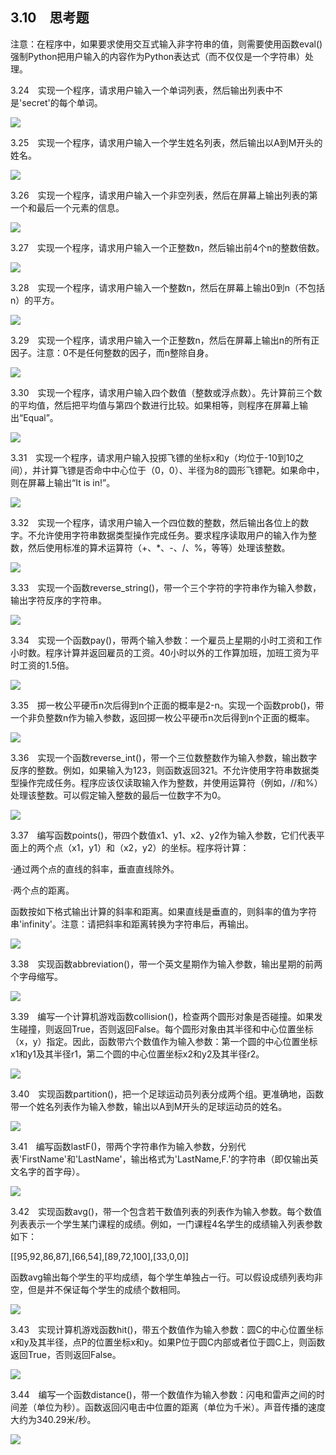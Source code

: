    

## 3.10　思考题

注意：在程序中，如果要求使用交互式输入非字符串的值，则需要使用函数eval()强制Python把用户输入的内容作为Python表达式（而不仅仅是一个字符串）处理。

3.24　实现一个程序，请求用户输入一个单词列表，然后输出列表中不是'secret'的每个单词。

![](0-Assets/Epubook/程序员编程语言经典合集（计算机科学丛书5册套装），javapython编程语言含经典教材龙书《编译原理》%20(Bruce%20Eckel%20%20Alfred%20V.%20Aho%20%20Monica%20S.%20Lam%20etc.)%20(Z-Library)/images/image08168.jpeg)

3.25　实现一个程序，请求用户输入一个学生姓名列表，然后输出以A到M开头的姓名。

![](0-Assets/Epubook/程序员编程语言经典合集（计算机科学丛书5册套装），javapython编程语言含经典教材龙书《编译原理》%20(Bruce%20Eckel%20%20Alfred%20V.%20Aho%20%20Monica%20S.%20Lam%20etc.)%20(Z-Library)/images/image08169.jpeg)

3.26　实现一个程序，请求用户输入一个非空列表，然后在屏幕上输出列表的第一个和最后一个元素的信息。

![](0-Assets/Epubook/程序员编程语言经典合集（计算机科学丛书5册套装），javapython编程语言含经典教材龙书《编译原理》%20(Bruce%20Eckel%20%20Alfred%20V.%20Aho%20%20Monica%20S.%20Lam%20etc.)%20(Z-Library)/images/image08170.jpeg)

3.27　实现一个程序，请求用户输入一个正整数n，然后输出前4个n的整数倍数。

![](0-Assets/Epubook/程序员编程语言经典合集（计算机科学丛书5册套装），javapython编程语言含经典教材龙书《编译原理》%20(Bruce%20Eckel%20%20Alfred%20V.%20Aho%20%20Monica%20S.%20Lam%20etc.)%20(Z-Library)/images/image08171.jpeg)

3.28　实现一个程序，请求用户输入一个整数n，然后在屏幕上输出0到n（不包括n）的平方。

![](0-Assets/Epubook/程序员编程语言经典合集（计算机科学丛书5册套装），javapython编程语言含经典教材龙书《编译原理》%20(Bruce%20Eckel%20%20Alfred%20V.%20Aho%20%20Monica%20S.%20Lam%20etc.)%20(Z-Library)/images/image08172.jpeg)

3.29　实现一个程序，请求用户输入一个正整数n，然后在屏幕上输出n的所有正因子。注意：0不是任何整数的因子，而n整除自身。

![](0-Assets/Epubook/程序员编程语言经典合集（计算机科学丛书5册套装），javapython编程语言含经典教材龙书《编译原理》%20(Bruce%20Eckel%20%20Alfred%20V.%20Aho%20%20Monica%20S.%20Lam%20etc.)%20(Z-Library)/images/image08173.jpeg)

3.30　实现一个程序，请求用户输入四个数值（整数或浮点数）。先计算前三个数的平均值，然后把平均值与第四个数进行比较。如果相等，则程序在屏幕上输出“Equal”。

![](0-Assets/Epubook/程序员编程语言经典合集（计算机科学丛书5册套装），javapython编程语言含经典教材龙书《编译原理》%20(Bruce%20Eckel%20%20Alfred%20V.%20Aho%20%20Monica%20S.%20Lam%20etc.)%20(Z-Library)/images/image08174.jpeg)

3.31　实现一个程序，请求用户输入投掷飞镖的坐标x和y（均位于-10到10之间），并计算飞镖是否命中中心位于（0，0）、半径为8的圆形飞镖靶。如果命中，则在屏幕上输出“It is in!”。

![](0-Assets/Epubook/程序员编程语言经典合集（计算机科学丛书5册套装），javapython编程语言含经典教材龙书《编译原理》%20(Bruce%20Eckel%20%20Alfred%20V.%20Aho%20%20Monica%20S.%20Lam%20etc.)%20(Z-Library)/images/image08175.jpeg)

3.32　实现一个程序，请求用户输入一个四位数的整数，然后输出各位上的数字。不允许使用字符串数据类型操作完成任务。要求程序读取用户的输入作为整数，然后使用标准的算术运算符（+、*、-、/、%，等等）处理该整数。

![](0-Assets/Epubook/程序员编程语言经典合集（计算机科学丛书5册套装），javapython编程语言含经典教材龙书《编译原理》%20(Bruce%20Eckel%20%20Alfred%20V.%20Aho%20%20Monica%20S.%20Lam%20etc.)%20(Z-Library)/images/image08176.jpeg)

3.33　实现一个函数reverse_string()，带一个三个字符的字符串作为输入参数，输出字符反序的字符串。

![](0-Assets/Epubook/程序员编程语言经典合集（计算机科学丛书5册套装），javapython编程语言含经典教材龙书《编译原理》%20(Bruce%20Eckel%20%20Alfred%20V.%20Aho%20%20Monica%20S.%20Lam%20etc.)%20(Z-Library)/images/image08177.jpeg)

3.34　实现一个函数pay()，带两个输入参数：一个雇员上星期的小时工资和工作小时数。程序计算并返回雇员的工资。40小时以外的工作算加班，加班工资为平时工资的1.5倍。

![](0-Assets/Epubook/程序员编程语言经典合集（计算机科学丛书5册套装），javapython编程语言含经典教材龙书《编译原理》%20(Bruce%20Eckel%20%20Alfred%20V.%20Aho%20%20Monica%20S.%20Lam%20etc.)%20(Z-Library)/images/image08178.jpeg)

3.35　掷一枚公平硬币n次后得到n个正面的概率是2-n。实现一个函数prob()，带一个非负整数n作为输入参数，返回掷一枚公平硬币n次后得到n个正面的概率。

![](0-Assets/Epubook/程序员编程语言经典合集（计算机科学丛书5册套装），javapython编程语言含经典教材龙书《编译原理》%20(Bruce%20Eckel%20%20Alfred%20V.%20Aho%20%20Monica%20S.%20Lam%20etc.)%20(Z-Library)/images/image08179.jpeg)

3.36　实现一个函数reverse_int()，带一个三位数整数作为输入参数，输出数字反序的整数。例如，如果输入为123，则函数返回321。不允许使用字符串数据类型操作完成任务。程序应该仅读取输入作为整数，并使用运算符（例如，//和%）处理该整数。可以假定输入整数的最后一位数字不为0。

![](0-Assets/Epubook/程序员编程语言经典合集（计算机科学丛书5册套装），javapython编程语言含经典教材龙书《编译原理》%20(Bruce%20Eckel%20%20Alfred%20V.%20Aho%20%20Monica%20S.%20Lam%20etc.)%20(Z-Library)/images/image08180.jpeg)

3.37　编写函数points()，带四个数值x1、y1、x2、y2作为输入参数，它们代表平面上的两个点（x1，y1）和（x2，y2）的坐标。程序将计算：

·通过两个点的直线的斜率，垂直直线除外。

·两个点的距离。

函数按如下格式输出计算的斜率和距离。如果直线是垂直的，则斜率的值为字符串'infinity'。注意：请把斜率和距离转换为字符串后，再输出。

![](0-Assets/Epubook/程序员编程语言经典合集（计算机科学丛书5册套装），javapython编程语言含经典教材龙书《编译原理》%20(Bruce%20Eckel%20%20Alfred%20V.%20Aho%20%20Monica%20S.%20Lam%20etc.)%20(Z-Library)/images/image08181.jpeg)

3.38　实现函数abbreviation()，带一个英文星期作为输入参数，输出星期的前两个字母缩写。

![](0-Assets/Epubook/程序员编程语言经典合集（计算机科学丛书5册套装），javapython编程语言含经典教材龙书《编译原理》%20(Bruce%20Eckel%20%20Alfred%20V.%20Aho%20%20Monica%20S.%20Lam%20etc.)%20(Z-Library)/images/image08182.jpeg)

3.39　编写一个计算机游戏函数collision()，检查两个圆形对象是否碰撞。如果发生碰撞，则返回True，否则返回False。每个圆形对象由其半径和中心位置坐标（x，y）指定。因此，函数带六个数值作为输入参数：第一个圆的中心位置坐标x1和y1及其半径r1，第二个圆的中心位置坐标x2和y2及其半径r2。

![](0-Assets/Epubook/程序员编程语言经典合集（计算机科学丛书5册套装），javapython编程语言含经典教材龙书《编译原理》%20(Bruce%20Eckel%20%20Alfred%20V.%20Aho%20%20Monica%20S.%20Lam%20etc.)%20(Z-Library)/images/image08183.jpeg)

3.40　实现函数partition()，把一个足球运动员列表分成两个组。更准确地，函数带一个姓名列表作为输入参数，输出以A到M开头的足球运动员的姓名。

![](0-Assets/Epubook/程序员编程语言经典合集（计算机科学丛书5册套装），javapython编程语言含经典教材龙书《编译原理》%20(Bruce%20Eckel%20%20Alfred%20V.%20Aho%20%20Monica%20S.%20Lam%20etc.)%20(Z-Library)/images/image08184.jpeg)

3.41　编写函数lastF()，带两个字符串作为输入参数，分别代表'FirstName'和'LastName'，输出格式为'LastName,F.'的字符串（即仅输出英文名字的首字母）。

![](0-Assets/Epubook/程序员编程语言经典合集（计算机科学丛书5册套装），javapython编程语言含经典教材龙书《编译原理》%20(Bruce%20Eckel%20%20Alfred%20V.%20Aho%20%20Monica%20S.%20Lam%20etc.)%20(Z-Library)/images/image08185.jpeg)

3.42　实现函数avg()，带一个包含若干数值列表的列表作为输入参数。每个数值列表表示一个学生某门课程的成绩。例如，一门课程4名学生的成绩输入列表参数如下：

[[95,92,86,87],[66,54],[89,72,100],[33,0,0]]

函数avg输出每个学生的平均成绩，每个学生单独占一行。可以假设成绩列表均非空，但是并不保证每个学生的成绩个数相同。

![](0-Assets/Epubook/程序员编程语言经典合集（计算机科学丛书5册套装），javapython编程语言含经典教材龙书《编译原理》%20(Bruce%20Eckel%20%20Alfred%20V.%20Aho%20%20Monica%20S.%20Lam%20etc.)%20(Z-Library)/images/image08186.jpeg)

3.43　实现计算机游戏函数hit()，带五个数值作为输入参数：圆C的中心位置坐标x和y及其半径，点P的位置坐标x和y。如果P位于圆C内部或者位于圆C上，则函数返回True，否则返回False。

![](0-Assets/Epubook/程序员编程语言经典合集（计算机科学丛书5册套装），javapython编程语言含经典教材龙书《编译原理》%20(Bruce%20Eckel%20%20Alfred%20V.%20Aho%20%20Monica%20S.%20Lam%20etc.)%20(Z-Library)/images/image08187.jpeg)

3.44　编写一个函数distance()，带一个数值作为输入参数：闪电和雷声之间的时间差（单位为秒）。函数返回闪电击中位置的距离（单位为千米）。声音传播的速度大约为340.29米/秒。

![](0-Assets/Epubook/程序员编程语言经典合集（计算机科学丛书5册套装），javapython编程语言含经典教材龙书《编译原理》%20(Bruce%20Eckel%20%20Alfred%20V.%20Aho%20%20Monica%20S.%20Lam%20etc.)%20(Z-Library)/images/image08188.jpeg)